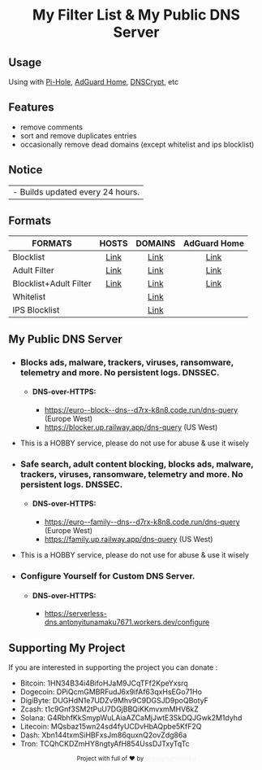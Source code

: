 <div align="Center">
  <h1>My Filter List & My Public DNS Server</h1>
</div>

## Usage

Using with <a href="https://pi-hole.net" target="_blank">Pi-Hole</a>, <a href="https://adguard.com/en/adguard-home/overview.html">AdGuard Home</a>, <a href="https://dnscrypt.info">DNSCrypt</a>, etc

## Features

- remove comments
- sort and remove duplicates entries
- occasionally remove dead domains (except whitelist and ips blocklist)

## Notice

<table>
<tr>
<td>
 - Builds updated every 24 hours.
</td>
</tr>
</table>

## Formats

| FORMATS | HOSTS | DOMAINS | AdGuard Home |
|---------|:----------:|:----------:|:----------:|
Blocklist | [Link](https://raw.githubusercontent.com/t0ny54/blocklistwithregex/main/export/blocklist_all_zero.txt) | [Link](https://raw.githubusercontent.com/t0ny54/blocklistwithregex/main/export/blocklist.txt) | [Link](https://raw.githubusercontent.com/anT0ny54/adguard/main/blocklist-agh.txt) |
Adult Filter | [Link](https://raw.githubusercontent.com/t0ny54/adultfilterwithregex/main/export/blocklist_all_zero.txt) | [Link](https://raw.githubusercontent.com/t0ny54/adultfilterwithregex/main/export/blocklist.txt) | [Link](https://raw.githubusercontent.com/anT0ny54/adguard/main/adultfilter-agh.txt) |
Blocklist+Adult Filter | [Link](https://raw.githubusercontent.com/t0ny54/blocklistfamilywithregex/main/export/blocklist_all_zero.txt) | [Link](https://raw.githubusercontent.com/t0ny54/blocklistfamilywithregex/main/export/blocklist.txt) | [Link](https://raw.githubusercontent.com/anT0ny54/adguard/main/blocklist.txt) | [Link](https://raw.githubusercontent.com/anT0ny54/adguard/main/familyfilter-agh.txt) |
Whitelist |  | [Link](https://raw.githubusercontent.com/t0ny54/agh/main/whitelist.txt) |  |
IPS Blocklist |  | [Link](https://raw.githubusercontent.com/t0ny54/agh/main/ipblocklist.txt) |  |


## My Public DNS Server
* ### Blocks ads, malware, trackers, viruses, ransomware, telemetry and more. No persistent logs. DNSSEC.
  * #### DNS-over-HTTPS:
     *  https://euro--block--dns--d7rx-k8n8.code.run/dns-query (Europe West)
     *  https://blocker.up.railway.app/dns-query (US West)
*  This is a HOBBY service, please do not use for abuse & use it wisely
     
* ### Safe search, adult content blocking, blocks ads, malware, trackers, viruses, ransomware, telemetry and more. No persistent logs. DNSSEC.
  * #### DNS-over-HTTPS:
     *  https://euro--family--dns--d7rx-k8n8.code.run/dns-query (Europe West)
     *  https://family.up.railway.app/dns-query (US West)
*  This is a HOBBY service, please do not use for abuse & use it wisely
     
* ### Configure Yourself for Custom DNS Server.
  * #### DNS-over-HTTPS:
     *  https://serverless-dns.antonyitunamaku7671.workers.dev/configure

## Supporting My Project

If you are interested in supporting the project you can donate :
 - Bitcoin: 1HN34B34i4BifoHJaM9JCqTFf2KpeYxsrq
 - Dogecoin: DPiQcmGMBRFudJ6x9ifAf63qxHsEGo71Ho
 - DigiByte: DUGHdN1e7UDZv9Mhv9C9DGSJD9poQBotyF
 - Zcash: t1c9Gnf3SM2tPuU7DGjBBQiKKmvxmMHV6kZ
 - Solana: G4RbhfKkSmypWuLAiaAZCaMjJwtE3SkDQJGwk2M1dyhd
 - Litecoin: MQsbaz15wn24sd4fyUCDvHbAQpbe5KfF2Q
 - Dash: Xbn144txmSiHBFxsJm86quxnQ2ovZdg86a
 - Tron: TCQhCKDZmHY8ngtyAfH854UssDJTxyTqTc


<div align="center">
  <sub>Project with full of ❤ by <a href=https://bearhero.tk target=_blank style=color:#f6f6f6><b>antonyitunamaku</b>
</div>
